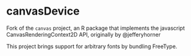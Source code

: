 canvasDevice
============

Fork of the `canvas` project, an R package that implements the javascript CanvasRenderingContext2D API, originally by @jefferyhorner

This project brings support for arbitrary fonts by bundling FreeType. 
